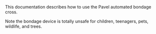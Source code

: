This documentation describes how to use the Pavel automated bondage cross.

Note the bondage device is totally unsafe for children, teenagers, pets, wildlife, and trees.

